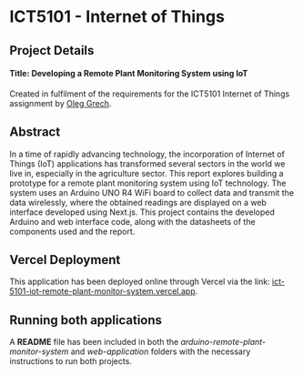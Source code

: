 # ICT5101 - Internet of Things

## Project Details

#### Title: Developing a Remote Plant Monitoring System using IoT

Created in fulfilment of the requirements for the ICT5101 Internet of Things assignment by [Oleg Grech](https://github.com/oleggrech7).

## Abstract

In a time of rapidly advancing technology, the incorporation of Internet of Things (IoT) applications has transformed several sectors in the world we live in, especially in the agriculture sector. This report explores building a prototype for a remote plant monitoring system using IoT technology. The system uses an Arduino UNO R4 WiFi board to collect data and transmit the data wirelessly, where the obtained readings are displayed on a web interface developed using Next.js. This project contains the developed Arduino and web interface code, along with the datasheets of the components used and the report.

## Vercel Deployment
This application has been deployed online through Vercel via the link: [ict-5101-iot-remote-plant-monitor-system.vercel.app](https://ict-5101-iot-remote-plant-monitor-system.vercel.app/).

## Running both applications

A **README** file has been included in both the _arduino-remote-plant-monitor-system_ and _web-application_ folders with the necessary instructions to run both projects.
